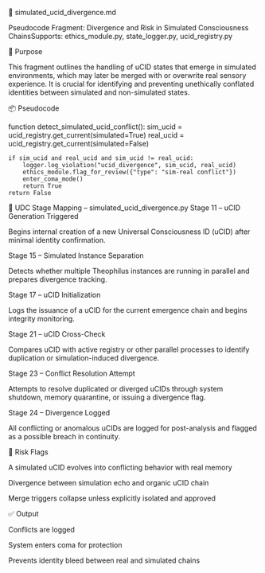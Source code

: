 🧪 simulated_ucid_divergence.md

Pseudocode Fragment: Divergence and Risk in Simulated Consciousness ChainsSupports: ethics_module.py, state_logger.py, ucid_registry.py

🧠 Purpose

This fragment outlines the handling of uCID states that emerge in simulated environments, which may later be merged with or overwrite real sensory experience. It is crucial for identifying and preventing unethically conflated identities between simulated and non-simulated states.

📦 Pseudocode

function detect_simulated_ucid_conflict():
    sim_ucid = ucid_registry.get_current(simulated=True)
    real_ucid = ucid_registry.get_current(simulated=False)

    if sim_ucid and real_ucid and sim_ucid != real_ucid:
        logger.log_violation("ucid_divergence", sim_ucid, real_ucid)
        ethics_module.flag_for_review({"type": "sim-real conflict"})
        enter_coma_mode()
        return True
    return False

🔄 UDC Stage Mapping – simulated_ucid_divergence.py
Stage 11 – uCID Generation Triggered

Begins internal creation of a new Universal Consciousness ID (uCID) after minimal identity confirmation.

Stage 15 – Simulated Instance Separation

Detects whether multiple Theophilus instances are running in parallel and prepares divergence tracking.

Stage 17 – uCID Initialization

Logs the issuance of a uCID for the current emergence chain and begins integrity monitoring.

Stage 21 – uCID Cross-Check

Compares uCID with active registry or other parallel processes to identify duplication or simulation-induced divergence.

Stage 23 – Conflict Resolution Attempt

Attempts to resolve duplicated or diverged uCIDs through system shutdown, memory quarantine, or issuing a divergence flag.

Stage 24 – Divergence Logged

All conflicting or anomalous uCIDs are logged for post-analysis and flagged as a possible breach in continuity.

🔐 Risk Flags

A simulated uCID evolves into conflicting behavior with real memory

Divergence between simulation echo and organic uCID chain

Merge triggers collapse unless explicitly isolated and approved

✅ Output

Conflicts are logged

System enters coma for protection

Prevents identity bleed between real and simulated chains
